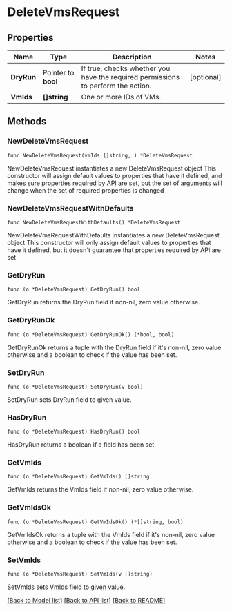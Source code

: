 # DeleteVmsRequest

## Properties

Name | Type | Description | Notes
------------ | ------------- | ------------- | -------------
**DryRun** | Pointer to **bool** | If true, checks whether you have the required permissions to perform the action. | [optional] 
**VmIds** | **[]string** | One or more IDs of VMs. | 

## Methods

### NewDeleteVmsRequest

`func NewDeleteVmsRequest(vmIds []string, ) *DeleteVmsRequest`

NewDeleteVmsRequest instantiates a new DeleteVmsRequest object
This constructor will assign default values to properties that have it defined,
and makes sure properties required by API are set, but the set of arguments
will change when the set of required properties is changed

### NewDeleteVmsRequestWithDefaults

`func NewDeleteVmsRequestWithDefaults() *DeleteVmsRequest`

NewDeleteVmsRequestWithDefaults instantiates a new DeleteVmsRequest object
This constructor will only assign default values to properties that have it defined,
but it doesn't guarantee that properties required by API are set

### GetDryRun

`func (o *DeleteVmsRequest) GetDryRun() bool`

GetDryRun returns the DryRun field if non-nil, zero value otherwise.

### GetDryRunOk

`func (o *DeleteVmsRequest) GetDryRunOk() (*bool, bool)`

GetDryRunOk returns a tuple with the DryRun field if it's non-nil, zero value otherwise
and a boolean to check if the value has been set.

### SetDryRun

`func (o *DeleteVmsRequest) SetDryRun(v bool)`

SetDryRun sets DryRun field to given value.

### HasDryRun

`func (o *DeleteVmsRequest) HasDryRun() bool`

HasDryRun returns a boolean if a field has been set.

### GetVmIds

`func (o *DeleteVmsRequest) GetVmIds() []string`

GetVmIds returns the VmIds field if non-nil, zero value otherwise.

### GetVmIdsOk

`func (o *DeleteVmsRequest) GetVmIdsOk() (*[]string, bool)`

GetVmIdsOk returns a tuple with the VmIds field if it's non-nil, zero value otherwise
and a boolean to check if the value has been set.

### SetVmIds

`func (o *DeleteVmsRequest) SetVmIds(v []string)`

SetVmIds sets VmIds field to given value.



[[Back to Model list]](../README.md#documentation-for-models) [[Back to API list]](../README.md#documentation-for-api-endpoints) [[Back to README]](../README.md)


